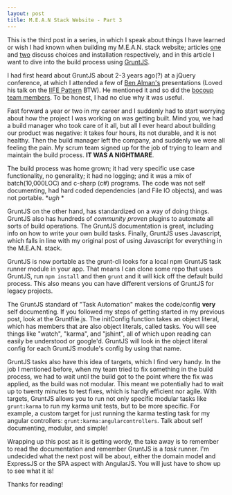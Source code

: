 ```yaml
---
layout: post
title: M.E.A.N Stack Website - Part 3
---
```


This is the third post in a series, in which I speak about things I have learned or wish I had known when building my M.E.A.N. stack website; articles [one](http://justintullgren.com/m-e-a-n-stack-website-part-1/) and [two](http://justintullgren.com/m-e-a-n-stack-website-part-2/) discuss choices and installation respectively, and in this article I want to dive into the build process using [GruntJS](http://gruntjs.com/). 

I had first heard about GruntJS about 2-3 years ago(?) at a jQuery conference, at which I attended a few of [Ben Alman's](http://benalman.com/) presentations (Loved his talk on the [IIFE Pattern](http://benalman.com/news/2010/11/immediately-invoked-function-expression/) BTW). He mentioned it and so did the [bocoup team members](http://bocoup.com/). To be honest, I had no clue why it was useful.

Fast forward a year or two in my career and I suddenly had to start worrying about how the project I was working on was getting built. Mind you, we had a build manager who took care of it all, but all I ever heard about building our product was negative: it takes four hours, its not durable, and it is not healthy.  Then the build manager left the company, and suddenly we were all feeling the pain. My scrum team signed up for the job of trying to learn and maintain the build process. **IT WAS A NIGHTMARE**.

The build process was home grown; it had very specific use case functionality, no generality; it had no logging; and it was a mix of batch(10,000LOC) and c-sharp (c#) programs.  The code was not self documenting, had hard coded dependencies (and File IO objects), and was not portable.  **ugh* *

GruntJS on the other hand, has standardized on a way of doing things. GruntJS also has hundreds of *community proven* plugins to automate all sorts of build operations. The GruntJS documentation is great, including info on how to write your own build tasks. Finally, GruntJS uses Javascript, which falls in line with my original post of using Javascript for everything in the M.E.A.N. stack.

GruntJS is now portable as the grunt-cli looks for a local npm GruntJS task runner module in your app.  That means I can clone some repo that uses GruntJS, run `npm install` and then `grunt` and it will kick off the default build process.  This also means you can have different versions of GruntJS for legacy projects.

The GruntJS standard of "Task Automation" makes the code/config **very** self documenting.  If you followed my steps of getting started in my previous post, look at the Gruntfile.js. The initConfig function takes an object literal, which has members that are also object literals, called tasks. You will see things like "watch", "karma", and "jshint", all of which upon reading can easily be understood or google'd. GruntJS will look in the object literal config for each GruntJS module's config by using that name.

GruntJS tasks also have this idea of targets, which I find very handy. In the job I mentioned before, when my team tried to fix something in the build process, we had to wait until the build got to the point where the fix was applied, as the build was not modular.  This meant we potentially had to wait up to twenty minutes to test fixes, which is hardly efficient nor agile.  With targets, GruntJS allows you to run not only specific modular tasks like ` grunt:karma` to run my karma unit tests, but to be more specific. For example, a custom target for just running the karma testing task for my angular controllers: `grunt:karma:angularcontrollers`. Talk about self documenting, modular, and simple!

Wrapping up this post as it is getting wordy, the take away is to remember to read the documentation and remember GruntJS is a *task* runner. I'm undecided what the next post will be about, either the domain model and ExpressJS or the SPA aspect with AngularJS.  You will just have to show up to see what it is!

Thanks for reading!
